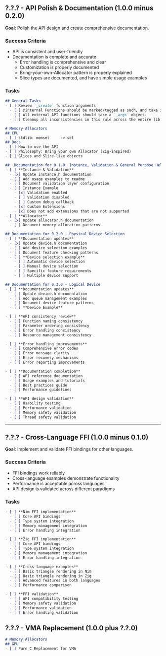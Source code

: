 ## ?.?.? - API Polish & Documentation  (1.0.0 minus 0.2.0)
**Goal**: Polish the API design and create comprehensive documentation.

### Success Criteria
- API is consistent and user-friendly
- Documentation is complete and accurate
  - Error handling is comprehensive and clear
  - Customization is properly documented
  - Bring-your-own-Allocator pattern is properly explained
  - Slice types are documented, and have simple usage examples

### Tasks
```md
## General Tasks
- [ ] Review `_create` function arguments
  - [ ] @internal Functions should be marked/tagged as such, and take individual/separate arguments.
  - [ ] All external API functions should take a `_args` object.
  - [ ] Cleanup all inconsistencies in this rule across the entire lib.
```

```md
# Memory Allocators
## CPU
- [ ] stdlib: memset     -> set
## Docs
- [ ] How to use the API
- [ ] Philosophy: Bring your own Allocator (Zig-inspired)
- [ ] Slices and Slice-like objects
```

```md
##  Documentation for 0.1.0: Instance, Validation & General Purpose Helpers
- [ ] **Instance & Validation**
  - [x] Update instance.h documentation
  - [ ] Add usage examples to readme
  - [ ] Document validation layer configuration
  - [ ] Instance Example
    - [x] Validation enabled
    - [ ] Validation disabled
    - [ ] Custom debug callback
    - [x] Custom Extensions
    - [x] Does not add extensions that are not supported
- [ ] **Allocator**
  - [x] Update allocator.h documentation
  - [ ] Document memory allocation patterns
```
```md
## Documentation for 0.2.0 - Physical Device Selection
- [ ] **Documentation updates**
  - [x] Update device.h documentation
  - [ ] Add device selection examples
  - [ ] Document feature checking patterns
  - [ ] **Device selection example**
    - [ ] Automatic device selection
    - [ ] Manual device selection
    - [ ] Specific feature requirements
    - [ ] Multiple device support
```
```md
## Documentation for 0.3.0 - Logical Device
- [ ] **Documentation updates**
  - [ ] Update device.h documentation
  - [ ] Add queue management examples
  - [ ] Document device feature patterns
  - [ ] **Device Example**
```


```md
- [ ] **API consistency review**
  - [ ] Function naming consistency
  - [ ] Parameter ordering consistency
  - [ ] Error handling consistency
  - [ ] Resource management consistency
```

```md
- [ ] **Error handling improvements**
  - [ ] Comprehensive error codes
  - [ ] Error message clarity
  - [ ] Error recovery mechanisms
  - [ ] Error reporting improvements
```

```md
- [ ] **Documentation completion**
  - [ ] API reference documentation
  - [ ] Usage examples and tutorials
  - [ ] Best practices guide
  - [ ] Performance guidelines
```

```md
- [ ] **API design validation**
  - [ ] Usability testing
  - [ ] Performance validation
  - [ ] Memory safety validation
  - [ ] Thread safety validation
```

---

## ?.?.? - Cross-Language FFI  (1.0.0 minus 0.1.0)
**Goal**: Implement and validate FFI bindings for other languages.

### Success Criteria
- FFI bindings work reliably
- Cross-language examples demonstrate functionality
- Performance is acceptable across languages
- API design is validated across different paradigms

### Tasks
```md
- [ ] **Nim FFI implementation**
  - [ ] Core API bindings
  - [ ] Type system integration
  - [ ] Memory management integration
  - [ ] Error handling integration
```

```md
- [ ] **Zig FFI implementation**
  - [ ] Core API bindings
  - [ ] Type system integration
  - [ ] Memory management integration
  - [ ] Error handling integration
```

```md
- [ ] **Cross-language examples**
  - [ ] Basic triangle rendering in Nim
  - [ ] Basic triangle rendering in Zig
  - [ ] Advanced features in both languages
  - [ ] Performance comparison
```

```md
- [ ] **FFI validation**
  - [ ] API compatibility testing
  - [ ] Memory safety validation
  - [ ] Performance validation
  - [ ] Error handling validation
```


## ?.?.? - VMA Replacement   (1.0.0 plus ?.?.0)
```md
# Memory Allocators
## GPU
- [ ] Pure C Replacement for VMA
```

